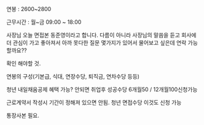 연봉 : 2600~2800

근무시간 : 월~금 09:00 ~ 18:00

사장님 오늘 면접본 동준영이라고 합니다. 다름이 아니라 사장님의 말씀을 듣고 회사에 더 관심이 가고 좋아져서
아까 못다한 질문 몇가지가 있어서 물어보고 싶은데 연락 가능할까요??

확인 해야할 것.

연봉의 구성(기본급, 식대, 연장수당, 퇴직금, 연차수당 등등)

청년 내일채움공제 혜택 가능?
안되면 취업후 성공수당 6개월50	/	12개월100신청가능

근로계약서 작성시 기간이 정해져 있으면 안됨.
청년 면접수당 이것도 신청 가능

통장사본 필요.